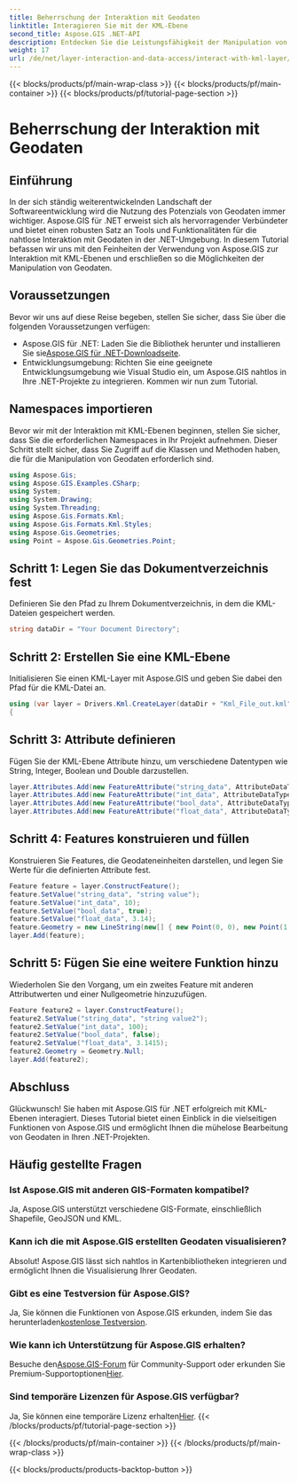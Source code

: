 ```yaml
---
title: Beherrschung der Interaktion mit Geodaten
linktitle: Interagieren Sie mit der KML-Ebene
second_title: Aspose.GIS .NET-API
description: Entdecken Sie die Leistungsfähigkeit der Manipulation von Geodaten in .NET mit Aspose.GIS. Schritt-für-Schritt-Anleitung für die Interaktion mit KML-Ebenen. Laden Sie jetzt Ihre kostenlose Testversion herunter!
weight: 17
url: /de/net/layer-interaction-and-data-access/interact-with-kml-layer/
---
```


{{< blocks/products/pf/main-wrap-class >}}
{{< blocks/products/pf/main-container >}}
{{< blocks/products/pf/tutorial-page-section >}}

# Beherrschung der Interaktion mit Geodaten

## Einführung
In der sich ständig weiterentwickelnden Landschaft der Softwareentwicklung wird die Nutzung des Potenzials von Geodaten immer wichtiger. Aspose.GIS für .NET erweist sich als hervorragender Verbündeter und bietet einen robusten Satz an Tools und Funktionalitäten für die nahtlose Interaktion mit Geodaten in der .NET-Umgebung. In diesem Tutorial befassen wir uns mit den Feinheiten der Verwendung von Aspose.GIS zur Interaktion mit KML-Ebenen und erschließen so die Möglichkeiten der Manipulation von Geodaten.
## Voraussetzungen
Bevor wir uns auf diese Reise begeben, stellen Sie sicher, dass Sie über die folgenden Voraussetzungen verfügen:
-  Aspose.GIS für .NET: Laden Sie die Bibliothek herunter und installieren Sie sie[Aspose.GIS für .NET-Downloadseite](https://releases.aspose.com/gis/net/).
- Entwicklungsumgebung: Richten Sie eine geeignete Entwicklungsumgebung wie Visual Studio ein, um Aspose.GIS nahtlos in Ihre .NET-Projekte zu integrieren.
Kommen wir nun zum Tutorial.
## Namespaces importieren
Bevor wir mit der Interaktion mit KML-Ebenen beginnen, stellen Sie sicher, dass Sie die erforderlichen Namespaces in Ihr Projekt aufnehmen. Dieser Schritt stellt sicher, dass Sie Zugriff auf die Klassen und Methoden haben, die für die Manipulation von Geodaten erforderlich sind.
```csharp
using Aspose.Gis;
using Aspose.GIS.Examples.CSharp;
using System;
using System.Drawing;
using System.Threading;
using Aspose.Gis.Formats.Kml;
using Aspose.Gis.Formats.Kml.Styles;
using Aspose.Gis.Geometries;
using Point = Aspose.Gis.Geometries.Point;
```
## Schritt 1: Legen Sie das Dokumentverzeichnis fest
Definieren Sie den Pfad zu Ihrem Dokumentverzeichnis, in dem die KML-Dateien gespeichert werden.
```csharp
string dataDir = "Your Document Directory";
```
## Schritt 2: Erstellen Sie eine KML-Ebene
Initialisieren Sie einen KML-Layer mit Aspose.GIS und geben Sie dabei den Pfad für die KML-Datei an.
```csharp
using (var layer = Drivers.Kml.CreateLayer(dataDir + "Kml_File_out.kml"))
{
```
## Schritt 3: Attribute definieren
Fügen Sie der KML-Ebene Attribute hinzu, um verschiedene Datentypen wie String, Integer, Boolean und Double darzustellen.
```csharp
layer.Attributes.Add(new FeatureAttribute("string_data", AttributeDataType.String));
layer.Attributes.Add(new FeatureAttribute("int_data", AttributeDataType.Integer));
layer.Attributes.Add(new FeatureAttribute("bool_data", AttributeDataType.Boolean));
layer.Attributes.Add(new FeatureAttribute("float_data", AttributeDataType.Double));
```
## Schritt 4: Features konstruieren und füllen
Konstruieren Sie Features, die Geodateneinheiten darstellen, und legen Sie Werte für die definierten Attribute fest.
```csharp
Feature feature = layer.ConstructFeature();
feature.SetValue("string_data", "string value");
feature.SetValue("int_data", 10);
feature.SetValue("bool_data", true);
feature.SetValue("float_data", 3.14);
feature.Geometry = new LineString(new[] { new Point(0, 0), new Point(1, 1) });
layer.Add(feature);
```
## Schritt 5: Fügen Sie eine weitere Funktion hinzu
Wiederholen Sie den Vorgang, um ein zweites Feature mit anderen Attributwerten und einer Nullgeometrie hinzuzufügen.
```csharp
Feature feature2 = layer.ConstructFeature();
feature2.SetValue("string_data", "string value2");
feature2.SetValue("int_data", 100);
feature2.SetValue("bool_data", false);
feature2.SetValue("float_data", 3.1415);
feature2.Geometry = Geometry.Null;
layer.Add(feature2);
```
## Abschluss
Glückwunsch! Sie haben mit Aspose.GIS für .NET erfolgreich mit KML-Ebenen interagiert. Dieses Tutorial bietet einen Einblick in die vielseitigen Funktionen von Aspose.GIS und ermöglicht Ihnen die mühelose Bearbeitung von Geodaten in Ihren .NET-Projekten.
## Häufig gestellte Fragen
### Ist Aspose.GIS mit anderen GIS-Formaten kompatibel?
Ja, Aspose.GIS unterstützt verschiedene GIS-Formate, einschließlich Shapefile, GeoJSON und KML.
### Kann ich die mit Aspose.GIS erstellten Geodaten visualisieren?
Absolut! Aspose.GIS lässt sich nahtlos in Kartenbibliotheken integrieren und ermöglicht Ihnen die Visualisierung Ihrer Geodaten.
### Gibt es eine Testversion für Aspose.GIS?
 Ja, Sie können die Funktionen von Aspose.GIS erkunden, indem Sie das herunterladen[kostenlose Testversion](https://releases.aspose.com/).
### Wie kann ich Unterstützung für Aspose.GIS erhalten?
 Besuche den[Aspose.GIS-Forum](https://forum.aspose.com/c/gis/33) für Community-Support oder erkunden Sie Premium-Supportoptionen[Hier](https://purchase.aspose.com/buy).
### Sind temporäre Lizenzen für Aspose.GIS verfügbar?
 Ja, Sie können eine temporäre Lizenz erhalten[Hier](https://purchase.aspose.com/temporary-license/).
{{< /blocks/products/pf/tutorial-page-section >}}

{{< /blocks/products/pf/main-container >}}
{{< /blocks/products/pf/main-wrap-class >}}

{{< blocks/products/products-backtop-button >}}
